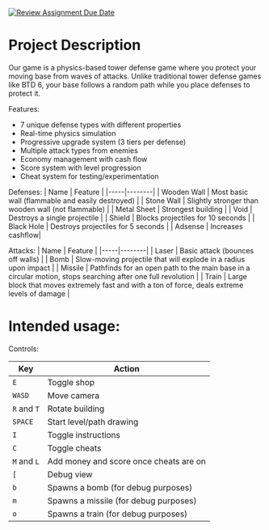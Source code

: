 [![Review Assignment Due Date](https://classroom.github.com/assets/deadline-readme-button-22041afd0340ce965d47ae6ef1cefeee28c7c493a6346c4f15d667ab976d596c.svg)](https://classroom.github.com/a/YxXKqIeT)
# Project Description


Our game is a physics-based tower defense game where you protect your moving base from waves of attacks. Unlike traditional tower defense games like BTD 6, your base follows a random path while you place defenses to protect it.

Features:

- 7 unique defense types with different properties
- Real-time physics simulation
- Progressive upgrade system (3 tiers per defense)
- Multiple attack types from enemies
- Economy management with cash flow
- Score system with level progression
- Cheat system for testing/experimentation

Defenses:
| Name | Feature |
|-----|--------|
| Wooden Wall | Most basic wall (flammable and easily destroyed) |
| Stone Wall | Slightly stronger than wooden wall (not flammable) |
| Metal Sheet | Strongest building |
| Void | Destroys a single projectile |
| Shield | Blocks projectiles for 10 seconds |
| Black Hole | Destroys projectiles for 5 seconds |
| Adsense  | Increases cashflow| 

Attacks:
| Name | Feature |
|-----|--------|
| Laser | Basic attack (bounces off walls) |
| Bomb | Slow-moving projectile that will explode in a radius upon impact |
| Missile | Pathfinds for an open path to the main base in a circular motion, stops searching after one full revolution |
| Train | Large block that moves extremely fast and with a ton of force, deals extreme levels of damage |

# Intended usage:

Controls:

| Key | Action |
|-----|--------|
| `E` | Toggle shop |
| `WASD` | Move camera |
| `R` and `T` | Rotate building |
| `SPACE` | Start level/path drawing |
| `I` | Toggle instructions |
| `C` | Toggle cheats |
| `M` and `L`  | Add money and score once cheats are on| 
| `[` | Debug view |  
| `b` | Spawns a bomb (for debug purposes) |  
| `m` | Spawns a missile (for debug purposes) | 
| `o` | Spawns a train (for debug purposes) |  
